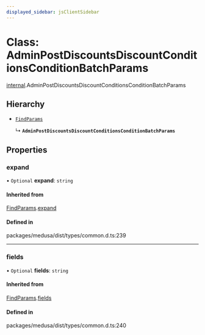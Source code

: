 ```yaml
---
displayed_sidebar: jsClientSidebar
---
```


# Class: AdminPostDiscountsDiscountConditionsConditionBatchParams

[internal](../modules/internal-8.md).AdminPostDiscountsDiscountConditionsConditionBatchParams

## Hierarchy

- [`FindParams`](internal-6.FindParams.md)

  ↳ **`AdminPostDiscountsDiscountConditionsConditionBatchParams`**

## Properties

### expand

• `Optional` **expand**: `string`

#### Inherited from

[FindParams](internal-6.FindParams.md).[expand](internal-6.FindParams.md#expand)

#### Defined in

packages/medusa/dist/types/common.d.ts:239

___

### fields

• `Optional` **fields**: `string`

#### Inherited from

[FindParams](internal-6.FindParams.md).[fields](internal-6.FindParams.md#fields)

#### Defined in

packages/medusa/dist/types/common.d.ts:240
